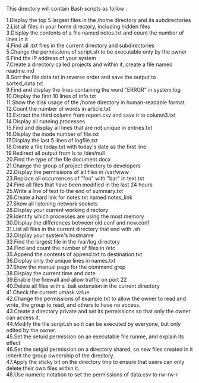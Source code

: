 This directory will contain Bash scripts as follow :

1.Display the top 5 largest files in the /home directory and its subdirectories </br>
2.List all files in your home directory, including hidden files </br>
3.Display the contents of a file named notes.txt and count the number of lines in it </br>
4.Find all .txt files in the current directory and subdirectories </br>
5.Change the permissions of script.sh to be executable only by the owner </br>
6.Find the IP address of your system </br>
7.Create a directory called projects and within it, create a file named readme.md </br>
8.Sort the file data.txt in reverse order and save the output to sorted_data.txt </br>
9.Find and display the lines containing the word "ERROR" in system.log </br>
10.Display the first 10 lines of info.txt </br>
11.Show the disk usage of the /home directory in human-readable format </br>
12.Count the number of words in article.txt </br>
13.Extract the third column from report.csv and save it to column3.txt </br>
14.Display all running processes </br>
15.Find and display all lines that are not unique in entries.txt </br>
16.Display the inode number of file.txt </br>
17.Display the last 5 lines of logfile.txt </br>
18.Create a file today.txt with today's date as the first line </br>
19.Redirect all output from ls to /dev/null </br>
20.Find the type of the file document.docx </br>
21.Change the group of project directory to developers </br>
22.Display the permissions of all files in /var/www </br>
23.Replace all occurrences of "foo" with "bar" in text.txt </br>
24.Find all files that have been modified in the last 24 hours </br>
25.Write a line of text to the end of summary.txt </br>
26.Create a hard link for notes.txt named notes_link </br>
27.Show all listening network sockets </br>
28.Display your current working directory </br>
29.Identify which processes are using the most memory </br>
30.Display the differences between old.conf and new.conf </br>
31.List all files in the current directory that end with .sh </br>
32.Display your system's hostname </br>
33.Find the largest file in the /var/log directory </br>
34.Find and count the number of files in /etc </br>
35.Append the contents of append.txt to destination.txt </br>
36.Display only the unique lines in names.txt </br>
37.Show the manual page for the command grep </br>
38.Display the current time and date </br>
39.Enable the firewall and allow traffic on port 22 </br>
40.Delete all files with a .bak extension in the current directory </br>
41.Check the current umask value </br>
42.Change the permissions of example.txt to allow the owner to read and write, the group to read, and others to have no access. </br>
43.Create a directory private and set its permissions so that only the owner can access it. </br>
44.Modify the file script.sh so it can be executed by everyone, but only edited by the owner.</br>
45.Set the setuid permission on an executable file runme, and explain its effect </br>
46.Set the setgid permission on a directory shared, so new files created in it inherit the group ownership of the directory. </br>
47.Apply the sticky bit on the directory tmp to ensure that users can only delete their own files within it. </br>
48.Use numeric notation to set the permissions of data.csv to rw-rw-r </br>
